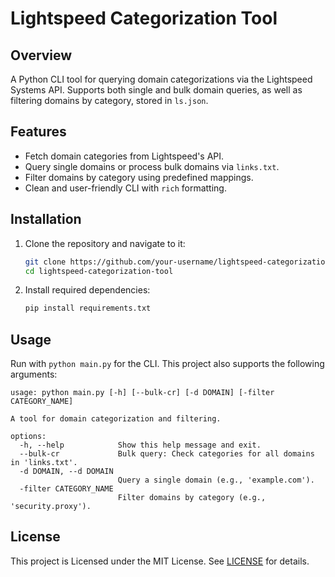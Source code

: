 # Lightspeed Categorization Tool

## Overview

A Python CLI tool for querying domain categorizations via the Lightspeed Systems API. Supports both single and bulk domain queries, as well as filtering domains by category, stored in `ls.json`.

## Features

- Fetch domain categories from Lightspeed's API.
- Query single domains or process bulk domains via `links.txt`.
- Filter domains by category using predefined mappings.
- Clean and user-friendly CLI with `rich` formatting.

## Installation

1. Clone the repository and navigate to it:

   ```bash
   git clone https://github.com/your-username/lightspeed-categorization-tool.git
   cd lightspeed-categorization-tool
   ```
3. Install required dependencies:

   ```bash
   pip install requirements.txt
   ```
## Usage
Run with `python main.py` for the CLI. This project also supports the following arguments:
```
usage: python main.py [-h] [--bulk-cr] [-d DOMAIN] [-filter CATEGORY_NAME]

A tool for domain categorization and filtering.

options:
  -h, --help            Show this help message and exit.
  --bulk-cr             Bulk query: Check categories for all domains in 'links.txt'.
  -d DOMAIN, --d DOMAIN
                        Query a single domain (e.g., 'example.com').
  -filter CATEGORY_NAME
                        Filter domains by category (e.g., 'security.proxy').

```



## License
This project is Licensed under the MIT License. See [LICENSE](https://github.com/silentsparrows/lightspeed-categorization-tool/blob/main/LICENSE) for details.
